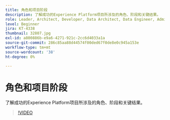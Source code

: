 ```yaml
---
title: 角色和项目阶段
description: 了解成功的Experience Platform项目所涉及的角色、阶段和关键结果。
role: Leader, Architect, Developer, Data Architect, Data Engineer, Admin, User
level: Beginner
jira: KT-4338
thumbnail: 32807.jpg
exl-id: a800886b-e9a6-4271-921c-2cc6d4033a1a
source-git-commit: 286c85aa88d44574f00ded67f0de8e0c945a153e
workflow-type: tm+mt
source-wordcount: '38'
ht-degree: 0%

---
```


# 角色和项目阶段

了解成功的Experience Platform项目所涉及的角色、阶段和关键结果。

>[!VIDEO](https://video.tv.adobe.com/v/32807?learn=on&enablevpops)

